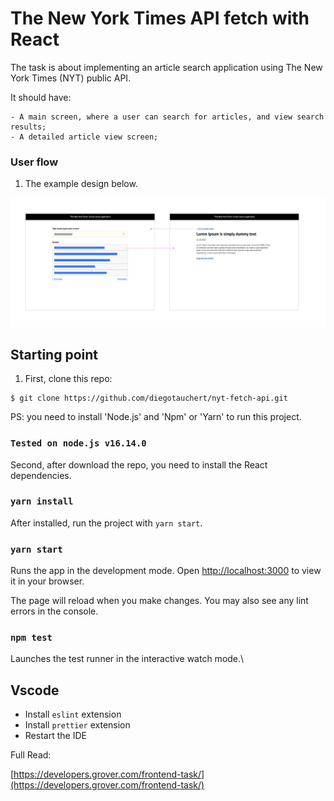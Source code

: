 # The New York Times API fetch with React

The task is about implementing an article search application using The New York Times (NYT) public API.

It should have:

    - A main screen, where a user can search for articles, and view search results;
    - A detailed article view screen;

### User flow

1. The example design below.

![Example Design](./mock.jpg)

## Starting point

1. First, clone this repo:

```console
$ git clone https://github.com/diegotauchert/nyt-fetch-api.git
```

PS: you need to install 'Node.js' and 'Npm' or 'Yarn' to run this project.

### ` Tested on node.js v16.14.0 `

Second, after download the repo, you need to install the React dependencies.

### `yarn install`

After installed, run the project with `yarn start`.

### `yarn start`

Runs the app in the development mode.
Open [http://localhost:3000](http://localhost:3000) to view it in your browser.

The page will reload when you make changes.
You may also see any lint errors in the console.

### `npm test`

Launches the test runner in the interactive watch mode.\

## Vscode

- Install `eslint` extension
- Install `prettier` extension
- Restart the IDE

Full Read:

[https://developers.grover.com/frontend-task/](https://developers.grover.com/frontend-task/)